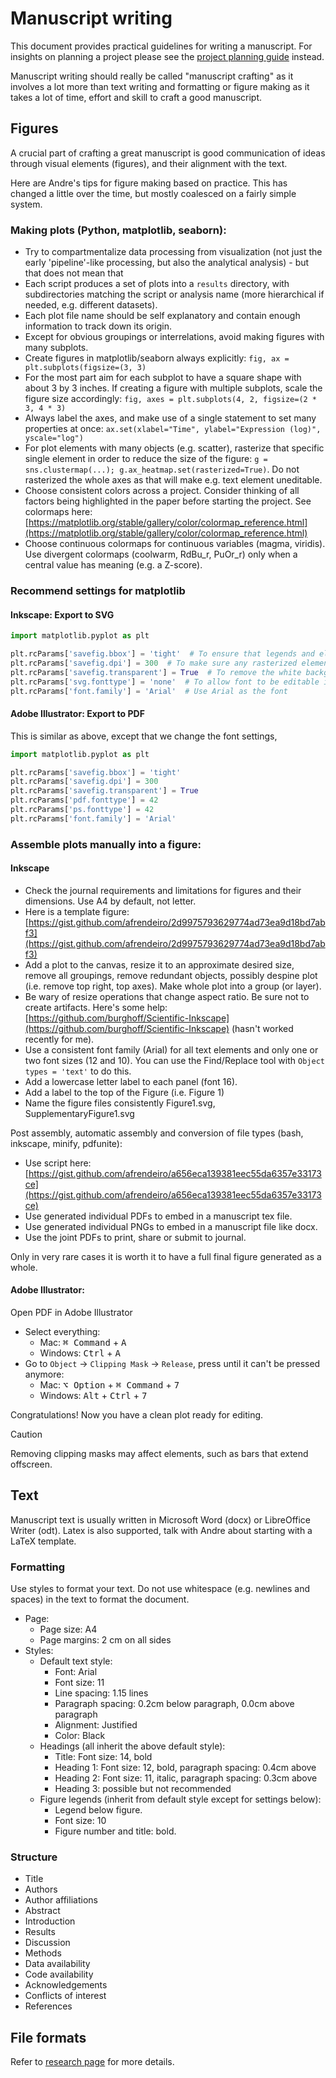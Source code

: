# Manuscript writing

This document provides practical guidelines for writing a manuscript.
For insights on planning a project please see the [project planning guide](project_planning.md) instead.

Manuscript writing should really be called "manuscript crafting" as it involves a lot more than text writing and formatting or figure making as it takes a lot of time, effort and skill to craft a good manuscript.

## Figures

A crucial part of crafting a great manuscript is good communication of ideas through visual elements (figures), and their alignment with the text.

Here are Andre's tips for figure making based on practice.
This has changed a little over the time, but mostly coalesced on a fairly simple system.

### Making plots (Python, matplotlib, seaborn):

- Try to compartmentalize data processing from visualization (not just the early 'pipeline'-like processing, but also the analytical analysis) - but that does not mean that
- Each script produces a set of plots into a `results` directory, with subdirectories matching the script or analysis name (more hierarchical if needed, e.g. different datasets).
- Each plot file name should be self explanatory and contain enough information to track down its origin.
- Except for obvious groupings or interrelations, avoid making figures with many subplots.
- Create figures in matplotlib/seaborn always explicitly: `fig, ax = plt.subplots(figsize=(3, 3)`
- For the most part aim for each subplot to have a square shape with about 3 by 3 inches. If creating a figure with multiple subplots, scale the figure size accordingly: `fig, axes = plt.subplots(4, 2, figsize=(2 * 3, 4 * 3)`
- Always label the axes, and make use of a single statement to set many properties at once: `ax.set(xlabel="Time", ylabel="Expression (log)", yscale="log")`
- For plot elements with many objects (e.g. scatter), rasterize that specific single element in order to reduce the size of the figure: `g = sns.clustermap(...); g.ax_heatmap.set(rasterized=True)`. Do not rasterized the whole axes as that will make e.g. text element uneditable.
- Choose consistent colors across a project. Consider thinking of all factors being highlighted in the paper before starting the project. See colormaps here: [https://matplotlib.org/stable/gallery/color/colormap_reference.html](https://matplotlib.org/stable/gallery/color/colormap_reference.html)
- Choose continuous colormaps for continuous variables (magma, viridis). Use divergent colormaps (coolwarm, RdBu_r, PuOr_r) only when a central value has meaning (e.g. a Z-score).

### Recommend settings for matplotlib

#### Inkscape: Export to SVG

```python
import matplotlib.pyplot as plt

plt.rcParams['savefig.bbox'] = 'tight'  # To ensure that legends and elements outside the axes are included
plt.rcParams['savefig.dpi'] = 300  # To make sure any rasterized elements have good quality
plt.rcParams['savefig.transparent'] = True  # To remove the white background
plt.rcParams['svg.fonttype'] = 'none'  # To allow font to be editable in Inkscape
plt.rcParams['font.family'] = 'Arial'  # Use Arial as the font
```

#### Adobe Illustrator: Export to PDF

This is similar as above, except that we change the font settings,

```python
import matplotlib.pyplot as plt

plt.rcParams['savefig.bbox'] = 'tight'
plt.rcParams['savefig.dpi'] = 300
plt.rcParams['savefig.transparent'] = True
plt.rcParams['pdf.fonttype'] = 42
plt.rcParams['ps.fonttype'] = 42
plt.rcParams['font.family'] = 'Arial'
```

### Assemble plots manually into a figure:

#### Inkscape

- Check the journal requirements and limitations for figures and their dimensions. Use A4 by default, not letter.
- Here is a template figure: [https://gist.github.com/afrendeiro/2d9975793629774ad73ea9d18bd7abf3](https://gist.github.com/afrendeiro/2d9975793629774ad73ea9d18bd7abf3)
- Add a plot to the canvas, resize it to an approximate desired size, remove all groupings, remove redundant objects, possibly despine plot (i.e. remove top right, top axes). Make whole plot into a group (or layer).
- Be wary of resize operations that change aspect ratio. Be sure not to create artifacts. Here's some help: [https://github.com/burghoff/Scientific-Inkscape](https://github.com/burghoff/Scientific-Inkscape) (hasn't worked recently for me).
- Use a consistent font family (Arial) for all text elements and only one or two font sizes (12 and 10). You can use the Find/Replace tool with `Object types = 'text'` to do this.
- Add a lowercase letter label to each panel (font 16).
- Add a label to the top of the Figure (i.e. Figure 1)
- Name the figure files consistently Figure1.svg, SupplementaryFigure1.svg

Post assembly, automatic assembly and conversion of file types (bash, inkscape, minify, pdfunite):

- Use script here: [https://gist.github.com/afrendeiro/a656eca139381eec55da6357e33173ce](https://gist.github.com/afrendeiro/a656eca139381eec55da6357e33173ce)
- Use generated individual PDFs to embed in a manuscript tex file.
- Use generated individual PNGs to embed in a manuscript file like docx.
- Use the joint PDFs to print, share or submit to journal.

Only in very rare cases it is worth it to have a full final figure generated as a whole.

#### Adobe Illustrator:

Open PDF in Adobe Illustrator

- Select everything:
  - Mac: <kbd>⌘ Command</kbd> + <kbd>A</kbd>
  - Windows: <kbd>Ctrl</kbd> + <kbd>A</kbd>
- Go to `Object` -> `Clipping Mask` -> `Release`, press until it can't be pressed anymore:
  - Mac: <kbd>⌥ Option</kbd> + <kbd>⌘ Command</kbd> + <kbd>7</kbd>
  - Windows: <kbd>Alt</kbd> + <kbd>Ctrl</kbd> + <kbd>7</kbd>

Congratulations! Now you have a clean plot ready for editing.

> [!CAUTION]
> Removing clipping masks may affect elements, such as bars that extend offscreen.

## Text

Manuscript text is usually written in Microsoft Word (docx) or LibreOffice Writer (odt).
Latex is also supported, talk with Andre about starting with a LaTeX template.

### Formatting

Use styles to format your text. Do not use whitespace (e.g. newlines and spaces) in the text to format the document.

- Page:
  - Page size: A4
  - Page margins: 2 cm on all sides
- Styles:
  - Default text style:
    - Font: Arial
    - Font size: 11
    - Line spacing: 1.15 lines
    - Paragraph spacing: 0.2cm below paragraph, 0.0cm above paragraph
    - Alignment: Justified
    - Color: Black
  - Headings (all inherit the above default style):
    - Title: Font size: 14, bold
    - Heading 1: Font size: 12, bold, paragraph spacing: 0.4cm above
    - Heading 2: Font size: 11, italic, paragraph spacing: 0.3cm above
    - Heading 3: possible but not recommended
  - Figure legends (inherit from default style except for settings below):
    - Legend below figure.
    - Font size: 10
    - Figure number and title: bold.

### Structure

- Title
- Authors
- Author affiliations
- Abstract
- Introduction
- Results
- Discussion
- Methods
- Data availability
- Code availability
- Acknowledgements
- Conflicts of interest
- References

## File formats

Refer to [research page](research.md) for more details.
